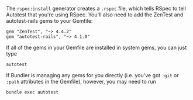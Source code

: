 The `rspec:install` generator creates a `.rspec` file, which tells RSpec to
tell Autotest that you're using RSpec. You'll also need to add the ZenTest and
autotest-rails gems to your Gemfile:

    gem "ZenTest", "~> 4.4.2"
    gem "autotest-rails", "~> 4.1.0"

If all of the gems in your Gemfile are installed in system gems, you can just
type

    autotest

If Bundler is managing any gems for you directly (i.e. you've got `:git` or
`:path` attributes in the Gemfile), however, you may need to run

    bundle exec autotest

